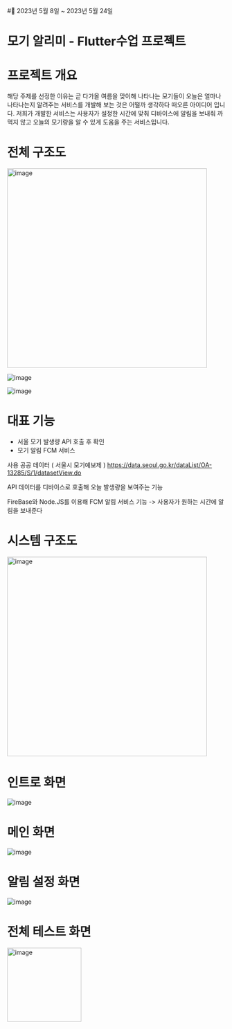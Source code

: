#📆 2023년 5월 8일 ~ 2023년 5월 24일

# 모기 알리미 - Flutter수업 프로젝트

# 프로젝트 개요 
해당 주제를 선정한 이유는 곧 다가올 여름을 맞이해 나타나는 모기들이 오늘은 얼마나 나타나는지 알려주는 서비스를 개발해 보는 것은 어떨까 생각하다 떠오른 아이디어 입니다.
저희가 개발한 서비스는 사용자가 설정한 시간에 맞춰 디바이스에 알림을 보내줘 까먹지 않고 오늘의 모기량을 알 수 있게 도움을 주는 서비스입니다.

# 전체 구조도 

<img width="461" alt="image" src="https://github.com/lsg1024/mosquito/assets/92419747/2ee710f2-54ab-46a7-9fc2-1f830e737ffd">

![image](https://github.com/lsg1024/mosquito/assets/92419747/f21672d8-fd03-44a5-a8e6-5929f06e9d91)


![image](https://github.com/lsg1024/mosquito/assets/92419747/97fa8660-120b-446d-b20c-16868c00ebbd)


# 대표 기능
  - 서울 모기 발생량 API 호출 후 확인
  - 모기 알림 FCM 서비스

사용 공공 데이터 ( 서울시 모기예보제 ) https://data.seoul.go.kr/dataList/OA-13285/S/1/datasetView.do

API 데이터를 디바이스로 호출해 오늘 발생량을 보여주는 기능

FireBase와 Node.JS를 이용해 FCM 알림 서비스 기능 -> 사용자가 원하는 시간에 알림을 보내준다

# 시스템 구조도
<img width="461" alt="image" src="https://github.com/lsg1024/Flutter_practice/assets/92419747/117f605b-6b94-4c47-97e9-0f89e972eb51">

# 인트로 화면
![image](https://github.com/lsg1024/mosquito/assets/92419747/f245e523-0e55-438a-8060-fe2157d7e28c)

# 메인 화면
![image](https://github.com/lsg1024/mosquito/assets/92419747/c6ea3ab6-7f7e-4153-bf8a-2177f187ffb8)

# 알림 설정 화면
![image](https://github.com/lsg1024/mosquito/assets/92419747/4476cb02-f388-476e-adee-ba72cfc09c0b)

# 전체 테스트 화면
<img width="171" alt="image" src="https://github.com/lsg1024/mosquito/assets/92419747/da6881f7-1852-4d73-a3e2-bbe2e73f8a84">


